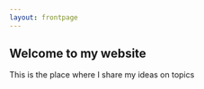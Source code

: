 ```yaml
---
layout: frontpage
---
```


## Welcome to my website

This is the place where I share my ideas on topics
